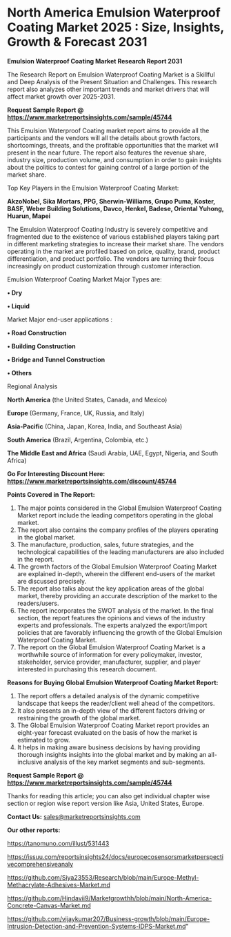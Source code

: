 # North America Emulsion Waterproof Coating Market 2025 : Size, Insights, Growth & Forecast 2031

<strong>Emulsion Waterproof Coating Market Research Report 2031</strong>

The Research Report on Emulsion Waterproof Coating Market is a Skillful and Deep Analysis of the Present Situation and Challenges. This research report also analyzes other important trends and market drivers that will affect market growth over 2025-2031.

<strong>Request Sample Report @ <a href=https://www.marketreportsinsights.com/sample/45744>https://www.marketreportsinsights.com/sample/45744</a></strong>

This Emulsion Waterproof Coating market report aims to provide all the participants and the vendors will all the details about growth factors, shortcomings, threats, and the profitable opportunities that the market will present in the near future. The report also features the revenue share, industry size, production volume, and consumption in order to gain insights about the politics to contest for gaining control of a large portion of the market share.

Top Key Players in the Emulsion Waterproof Coating Market:

<strong>AkzoNobel, Sika Mortars, PPG, Sherwin-Williams, Grupo Puma, Koster, BASF, Weber Building Solutions, Davco, Henkel, Badese, Oriental Yuhong, Huarun, Mapei</strong>

The Emulsion Waterproof Coating Industry is severely competitive and fragmented due to the existence of various established players taking part in different marketing strategies to increase their market share. The vendors operating in the market are profiled based on price, quality, brand, product differentiation, and product portfolio. The vendors are turning their focus increasingly on product customization through customer interaction.

Emulsion Waterproof Coating Market Major Types are:

<strong>•  Dry

•  Liquid</strong>

Market Major end-user applications :

<strong>•  Road Construction

•  Building Construction

•  Bridge and Tunnel Construction

•  Others</strong>

Regional Analysis

</u><strong><b>North America</b></strong> (the United States, Canada, and Mexico)

<strong><b>Europe </b></strong>(Germany, France, UK, Russia, and Italy)

<strong><b>Asia-Pacific</b></strong> (China, Japan, Korea, India, and Southeast Asia)

<strong><b>South America</b></strong> (Brazil, Argentina, Colombia, etc.)

<strong><b>The Middle East and Africa</b></strong> (Saudi Arabia, UAE, Egypt, Nigeria, and South Africa)

<strong>Go For Interesting Discount Here: <a href=https://www.marketreportsinsights.com/discount/45744>https://www.marketreportsinsights.com/discount/45744</a></strong>

<strong>Points Covered in The Report:</strong>
<ol>
  <li>The major points considered in the Global Emulsion Waterproof Coating Market report include the leading competitors operating in the global market.</li>
  <li>The report also contains the company profiles of the players operating in the global market.</li>
  <li>The manufacture, production, sales, future strategies, and the technological capabilities of the leading manufacturers are also included in the report.</li>
  <li>The growth factors of the Global Emulsion Waterproof Coating Market are explained in-depth, wherein the different end-users of the market are discussed precisely.</li>
  <li>The report also talks about the key application areas of the global market, thereby providing an accurate description of the market to the readers/users.</li>
  <li>The report incorporates the SWOT analysis of the market. In the final section, the report features the opinions and views of the industry experts and professionals. The experts analyzed the export/import policies that are favorably influencing the growth of the Global Emulsion Waterproof Coating Market.</li>
  <li>The report on the Global Emulsion Waterproof Coating Market is a worthwhile source of information for every policymaker, investor, stakeholder, service provider, manufacturer, supplier, and player interested in purchasing this research document.</li>
</ol>
<strong>Reasons for Buying Global Emulsion Waterproof Coating Market Report:</strong>

<ol>
  <li>The report offers a detailed analysis of the dynamic competitive landscape that keeps the reader/client well ahead of the competitors.</li>
  <li>It also presents an in-depth view of the different factors driving or restraining the growth of the global market.</li>
  <li>The Global Emulsion Waterproof Coating Market report provides an eight-year forecast evaluated on the basis of how the market is estimated to grow.</li>
  <li>It helps in making aware business decisions by having providing thorough insights insights into the global market and by making an all-inclusive analysis of the key market segments and sub-segments.</li>
</ol>
<strong>Request Sample Report @ <a href=https://www.marketreportsinsights.com/sample/45744>https://www.marketreportsinsights.com/sample/45744</a></strong>


Thanks for reading this article; you can also get individual chapter wise section or region wise report version like Asia, United States, Europe.

<strong>Contact Us:</strong>
sales@marketreportsinsights.com

<strong>Our other reports:</strong>

<a href=https://tanomuno.com/illust/531443>https://tanomuno.com/illust/531443</a>

<a href=https://issuu.com/reportsinsights24/docs/europecosensorsmarketperspectivecomprehensiveanaly>https://issuu.com/reportsinsights24/docs/europecosensorsmarketperspectivecomprehensiveanaly</a>

<a href=https://github.com/Siya23553/Research/blob/main/Europe-Methyl-Methacrylate-Adhesives-Market.md>https://github.com/Siya23553/Research/blob/main/Europe-Methyl-Methacrylate-Adhesives-Market.md</a>

<a href=https://github.com/Hindavii9/Marketgrowthh/blob/main/North-America-Concrete-Canvas-Market.md>https://github.com/Hindavii9/Marketgrowthh/blob/main/North-America-Concrete-Canvas-Market.md</a>

<a href=https://github.com/vijaykumar207/Business-growth/blob/main/Europe-Intrusion-Detection-and-Prevention-Systems-IDPS-Market.md>https://github.com/vijaykumar207/Business-growth/blob/main/Europe-Intrusion-Detection-and-Prevention-Systems-IDPS-Market.md</a>"
